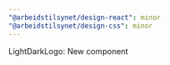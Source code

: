 ```yaml
---
"@arbeidstilsynet/design-react": minor
"@arbeidstilsynet/design-css": minor
---
```


LightDarkLogo: New component
